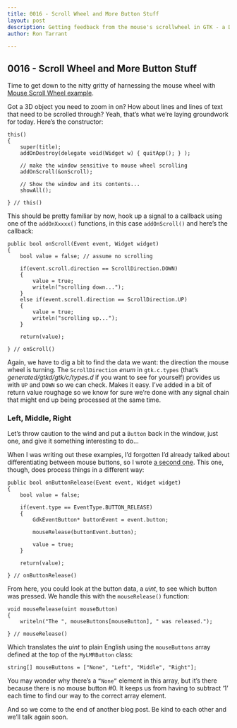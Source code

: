 ```yaml
---
title: 0016 - Scroll Wheel and More Button Stuff
layout: post
description: Getting feedback from the mouse's scrollwheel in GTK - a D language tutorial.
author: Ron Tarrant

---
```


## 0016 - Scroll Wheel and More Button Stuff

Time to get down to the nitty gritty of harnessing the mouse wheel with [Mouse Scroll Wheel example](https://github.com/rontarrant/gtkDcoding/blob/master/005_mouse/mouse_005_05_scroll_wheel.d).

Got a 3D object you need to zoom in on? How about lines and lines of text that need to be scrolled through? Yeah, that’s what we’re laying groundwork for today. Here’s the constructor:

	this()
	{
		super(title);
		addOnDestroy(delegate void(Widget w) { quitApp(); } );
		
		// make the window sensitive to mouse wheel scrolling
		addOnScroll(&onScroll);
		
		// Show the window and its contents...
		showAll();
		
	} // this()

This should be pretty familiar by now, hook up a signal to a callback using one of the `addOnXxxxx()` functions, in this case `addOnScroll()` and here’s the callback:

	public bool onScroll(Event event, Widget widget)
	{
		bool value = false; // assume no scrolling
		
		if(event.scroll.direction == ScrollDirection.DOWN)
		{
			value = true;
			writeln("scrolling down...");
		}
		else if(event.scroll.direction == ScrollDirection.UP)
		{
			value = true;
			writeln("scrolling up...");
		}

		return(value);

	} // onScroll()

Again, we have to dig a bit to find the data we want: the direction the mouse wheel is turning. The `ScrollDirection` *enum* in `gtk.c.types` (that’s *generated/gtkd/gtk/c/types.d* if you want to see for yourself) provides us with `UP` and `DOWN` so we can check. Makes it easy. I’ve added in a bit of return value roughage so we know for sure we’re done with any signal chain that might end up being processed at the same time.

### Left, Middle, Right

Let’s throw caution to the wind and put a `Button` back in the window, just one, and give it something interesting to do…

When I was writing out these examples, I’d forgotten I’d already talked about differentiating between mouse buttons, so I wrote [a second one](https://github.com/rontarrant/gtkDcoding/blob/master/005_mouse/mouse_005_06_left_middle_right.d). This one, though, does process things in a different way:

	public bool onButtonRelease(Event event, Widget widget)
	{
		bool value = false;
		
		if(event.type == EventType.BUTTON_RELEASE)
		{
			GdkEventButton* buttonEvent = event.button;

			mouseRelease(buttonEvent.button);

			value = true;
		}

		return(value);
		
	} // onButtonRelease()

From here, you could look at the button data, a *uint*, to see which button was pressed. We handle this with the `mouseRelease()` function:

	void mouseRelease(uint mouseButton)
	{
		writeln("The ", mouseButtons[mouseButton], " was released.");
		
	} // mouseRelease()

Which translates the *uint* to plain English using the `mouseButtons` array defined at the top of the `MyLMRButton` class:

	string[] mouseButtons = ["None", "Left", "Middle", "Right"];

You may wonder why there’s a `“None”` element in this array, but it’s there because there is no mouse button #0. It keeps us from having to subtract ‘1’ each time to find our way to the correct array element.

And so we come to the end of another blog post. Be kind to each other and we’ll talk again soon.
